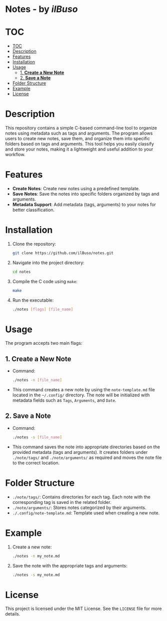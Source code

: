# Notes - by _ilBuso_

# TOC
- [TOC](#toc)
- [Description](#description)
- [Features](#features)
- [Installation](#installation)
- [Usage](#usage)
    - [1. **Create a New Note**](#1-create-a-new-note)  
    - [2. **Save a Note**](#2-save-a-note)
- [Folder Structure](#folder-structure)
- [Example](#example)
- [License](#license)

# Description
This repository contains a simple C-based command-line tool to organize notes using metadata such as tags and arguments. The program allows users to create new notes, save them, and organize them into specific folders based on tags and arguments. This tool helps you easily classify and store your notes, making it a lightweight and useful addition to your workflow.

# Features
- **Create Notes**: Create new notes using a predefined template.
- **Save Notes**: Save the notes into specific folders organized by tags and arguments.
- **Metadata Support**: Add metadata (tags, arguments) to your notes for better classification.

# Installation
1. Clone the repository:
   ```bash
   git clone https://github.com/ilBuso/notes.git
   ```

2. Navigate into the project directory:
   ```bash
   cd notes
   ```

3. Compile the C code using `make`:
   ```bash
   make
   ```

4. Run the executable:
   ```bash
   ./notes [flags] [file_name]
   ```

# Usage
The program accepts two main flags:

## 1. **Create a New Note**
   - Command:
     ```bash
     ./notes -n [file_name]
     ```
   - This command creates a new note by using the `note-template.md` file located in the `~/.config/` directory. The note will be initialized with metadata fields such as `Tags`, `Arguments`, and `Date`.

## 2. **Save a Note**
   - Command:
     ```bash
     ./notes -s [file_name]
     ```
   - This command saves the note into appropriate directories based on the provided metadata (tags and arguments). It creates folders under `./note/tags/` and `./note/arguments/` as required and moves the note file to the correct location.

# Folder Structure
- `./note/tags/`: Contains directories for each tag. Each note with the corresponding tag is saved in the related folder.
- `./note/arguments/`: Stores notes categorized by their arguments.
- `./.config/note-template.md`: Template used when creating a new note.

# Example
1. Create a new note:
   ```bash
   ./notes -n my_note.md
   ```

2. Save the note with the appropriate tags and arguments:
   ```bash
   ./notes -s my_note.md
   ```

# License

This project is licensed under the MIT License. See the `LICENSE` file for more details.
